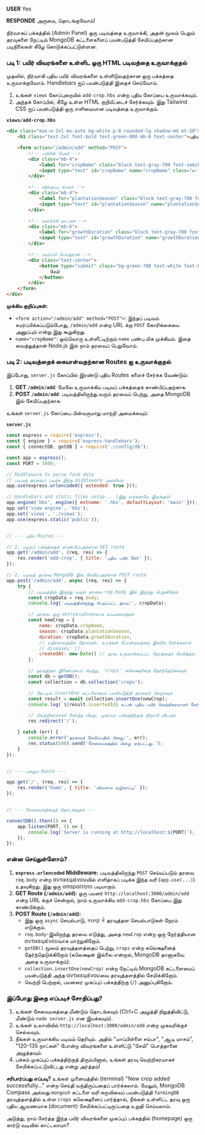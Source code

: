 **USER** Yes

**RESPONDE**
அருமை, தொடங்குவோம்!

நிர்வாகப் பக்கத்தில் (Admin Panel) ஒரு படிவத்தை உருவாக்கி, அதன் மூலம் பெறும் தரவுகளை நேட்டிவ் MongoDB கட்டளைகளைப் பயன்படுத்தி சேமிப்பதற்கான படிநிலைகள் கீழே கொடுக்கப்பட்டுள்ளன.

### படி 1: பயிர் விவரங்களை உள்ளிட ஒரு HTML படிவத்தை உருவாக்குதல்

முதலில், நிர்வாகி புதிய பயிர் விவரங்களை உள்ளிடுவதற்கான ஒரு பக்கத்தை உருவாக்குவோம். Handlebars ஐப் பயன்படுத்தி இதைச் செய்வோம்.

1.  உங்கள் `views` கோப்புறையில் `add-crop.hbs` என்ற புதிய கோப்பை உருவாக்கவும்.
2.  அந்தக் கோப்பில், கீழே உள்ள HTML குறியீட்டைச் சேர்க்கவும். இது Tailwind CSS ஐப் பயன்படுத்தி ஒரு எளிமையான படிவத்தை உருவாக்கும்.

**`views/add-crop.hbs`**
```html
<div class="max-w-2xl mx-auto bg-white p-8 rounded-lg shadow-md mt-10">
    <h1 class="text-2xl font-bold text-green-800 mb-6 text-center">புதிய பயிர் விவரங்களைச் சேர்க்கவும்</h1>

    <form action="/admin/add" method="POST">
        <!-- பயிரின் பெயர் -->
        <div class="mb-4">
            <label for="cropName" class="block text-gray-700 font-semibold mb-2">பயிரின் பெயர்</label>
            <input type="text" id="cropName" name="cropName" class="w-full px-3 py-2 border border-gray-300 rounded-lg focus:outline-none focus:border-green-500" required>
        </div>

        <!-- விதைப்பு காலம் -->
        <div class="mb-4">
            <label for="plantationSeason" class="block text-gray-700 font-semibold mb-2">விதைப்பு காலம் (எ.கா: ஆடி மாசம்)</label>
            <input type="text" id="plantationSeason" name="plantationSeason" class="w-full px-3 py-2 border border-gray-300 rounded-lg focus:outline-none focus:border-green-500" required>
        </div>

        <!-- வளர்ச்சி நாட்கள் -->
        <div class="mb-6">
            <label for="growthDuration" class="block text-gray-700 font-semibold mb-2">வளர்ச்சி காலம் (நாட்கள்)</label>
            <input type="text" id="growthDuration" name="growthDuration" class="w-full px-3 py-2 border border-gray-300 rounded-lg focus:outline-none focus:border-green-500" placeholder="எ.கா: 120-135">
        </div>

        <!-- சமர்ப்பி பொத்தான் -->
        <div class="text-center">
            <button type="submit" class="bg-green-700 text-white font-bold py-2 px-6 rounded-lg hover:bg-green-800 transition duration-300">
                சேமி
            </button>
        </div>
    </form>
</div>
```
**முக்கிய குறிப்புகள்:**
*   `<form action="/admin/add" method="POST">`: இந்தப் படிவம் சமர்ப்பிக்கப்படும்போது, `/admin/add` என்ற URL க்கு `POST` கோரிக்கையை அனுப்பும் என்று இது கூறுகிறது.
*   `name="cropName"`: ஒவ்வொரு உள்ளீட்டிற்கும் `name` பண்பு மிக முக்கியம். இதை வைத்துத்தான் Node.js இல் நாம் தரவைப் பெறுவோம்.

### படி 2: படிவத்தைக் கையாள்வதற்கான Routes ஐ உருவாக்குதல்

இப்போது, `server.js` கோப்பில் இரண்டு புதிய Routes களைச் சேர்க்க வேண்டும்:
1.  **GET `/admin/add`**: மேலே உருவாக்கிய படிவப் பக்கத்தைக் காண்பிப்பதற்காக.
2.  **POST `/admin/add`**: படிவத்திலிருந்து வரும் தரவைப் பெற்று, அதை MongoDB இல் சேமிப்பதற்காக.

உங்கள் `server.js` கோப்பை பின்வருமாறு மாற்றி அமைக்கவும்:

**`server.js`**
```javascript
const express = require('express');
const { engine } = require('express-handlebars');
const { connectDB, getDB } = require('./config/db');

const app = express();
const PORT = 3000;

// Middleware to parse form data
// படிவத் தரவைப் படிக்க இந்த middleware அவசியம்
app.use(express.urlencoded({ extended: true }));

// Handlebars and static files setup... (இது ஏற்கனவே இருக்கும்)
app.engine('hbs', engine({ extname: '.hbs', defaultLayout: 'main' }));
app.set('view engine', 'hbs');
app.set('views', './views');
app.use(express.static('public'));


// --- புதிய Routes ---

// 1. படிவப் பக்கத்தைக் காண்பிப்பதற்கான GET route
app.get('/admin/add', (req, res) => {
    res.render('add-crop', { title: 'புதிய பயிர் சேர்' });
});

// 2. படிவத் தரவை MongoDB இல் சேமிப்பதற்கான POST route
app.post('/admin/add', async (req, res) => {
    try {
        // படிவத்தில் இருந்து வரும் தரவை req.body இல் இருந்து பெறுகிறோம்
        const cropData = req.body;
        console.log('படிவத்திலிருந்து பெறப்பட்ட தரவு:', cropData);

        // தரவை ஒரு αντικειμένουவாக வடிவமைத்தல்
        const newCrop = {
            name: cropData.cropName,
            season: cropData.plantationSeason,
            duration: cropData.growthDuration,
            // எதிர்காலத்தில் நோய்கள், உரங்கள் போன்றவற்றை இங்கே சேர்க்கலாம்
            // diseases: [],
            createdAt: new Date() // தரவு உருவாக்கப்பட்ட நேரத்தைச் சேமித்தல்
        };

        // தரவுத்தள இணைப்பைப் பெற்று, 'crops' கலெக்ஷனைத் தேர்ந்தெடுக்கவும்
        const db = getDB();
        const collection = db.collection('crops');

        // நேட்டிவ் insertOne கட்டளையைப் பயன்படுத்தி தரவைச் செருகவும்
        const result = await collection.insertOne(newCrop);
        console.log(`${result.insertedId} உடன் புதிய பயிர் வெற்றிகரமாகச் சேர்க்கப்பட்டது.`);

        // வெற்றிகரமாகச் சேர்த்த பிறகு, முகப்புப் பக்கத்திற்குத் திருப்பி விடவும்
        res.redirect('/');

    } catch (err) {
        console.error('தரவைச் சேமிப்பதில் பிழை:', err);
        res.status(500).send('சேவையகத்தில் பிழை ஏற்பட்டது.');
    }
});


// --- பழைய Route ---

app.get('/', (req, res) => {
    res.render('home', { title: 'விவசாய வழிகாட்டி' });
});


// --- சேவையகத்தைத் தொடங்குதல் ---

connectDB().then(() => {
    app.listen(PORT, () => {
        console.log(`Server is running at http://localhost:${PORT}`);
    });
});
```

### என்ன செய்துள்ளோம்?

1.  **`express.urlencoded` Middleware:** படிவத்திலிருந்து `POST` செய்யப்படும் தரவை `req.body` என்ற αντικειμένουவில் எளிதாகப் படிக்க இந்த வரி (`app.use(...)`) உதவுகிறது. இது ஒரு απαραίτητο படியாகும்.
2.  **GET Route (`/admin/add`):** ஒரு பயனர் `http://localhost:3000/admin/add` என்ற URL க்குச் சென்றால், நாம் உருவாக்கிய `add-crop.hbs` கோப்பை இது காண்பிக்கும்.
3.  **POST Route (`/admin/add`):**
    *   இது ஒரு `async` செயல்பாடு, કારણ કે தரவுத்தள செயல்பாடுகள் நேரம் எடுக்கும்.
    *   `req.body`-இலிருந்து தரவை எடுத்து, அதை `newCrop` என்ற ஒரு நேர்த்தியான αντικειμένουவாக மாற்றுகிறோம்.
    *   `getDB()` மூலம் தரவுத்தளத்தைப் பெற்று, `crops` என்ற கலெக்ஷனைத் தேர்ந்தெடுக்கிறோம் (கலெக்ஷன் இல்லை என்றால், MongoDB தானாகவே அதை உருவாக்கும்).
    *   `collection.insertOne(newCrop)` என்ற நேட்டிவ் MongoDB கட்டளையைப் பயன்படுத்தி அந்த αντικειμένουவை தரவுத்தளத்தில் சேமிக்கிறோம்.
    *   வெற்றி பெற்றால், பயனரை முகப்புப் பக்கத்திற்கு (`/`) அனுப்புகிறோம்.

### இப்போது இதை எப்படிச் சோதிப்பது?

1.  உங்கள் சேவையகத்தை மீண்டும் தொடங்கவும் (Ctrl+C அழுத்தி நிறுத்திவிட்டு, மீண்டும் `node server.js` என இயக்கவும்).
2.  உங்கள் உலாவியில் `http://localhost:3000/admin/add` என்ற முகவரிக்குச் செல்லவும்.
3.  நீங்கள் உருவாக்கிய படிவம் தெரியும். அதில் "மாப்பிள்ளை சம்பா", "ஆடி மாசம்", "120-135 நாட்கள்" போன்ற விவரங்களை உள்ளிட்டு "சேமி" பொத்தானை அழுத்தவும்.
4.  பக்கம் முகப்புப் பக்கத்திற்குத் திரும்பினால், உங்கள் தரவு வெற்றிகரமாகச் சேமிக்கப்பட்டுவிட்டது என்று அர்த்தம்!

**சரிபார்ப்பது எப்படி?**
உங்கள் முனையத்தில் (terminal) "New crop added successfully..." என்ற செய்தி வந்திருப்பதைப் பார்க்கலாம். மேலும், MongoDB Compass அல்லது `mongosh` கட்டளை வரி கருவியைப் பயன்படுத்தி `farmingDB` தரவுத்தளத்தில் உள்ள `crops` கலெக்ஷனைப் பார்த்தால், நீங்கள் உள்ளிட்ட தரவு ஒரு புதிய ஆவணமாக (document) சேமிக்கப்பட்டிருப்பதை உறுதி செய்யலாம்.

அடுத்து, நாம் சேர்த்த இந்த பயிர் விவரங்களை முகப்புப் பக்கத்தில் (homepage) ஒரு கார்டு வடிவில் காட்டலாமா?
